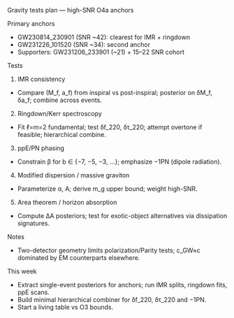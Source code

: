 Gravity tests plan — high-SNR O4a anchors

Primary anchors
- GW230814_230901 (SNR ~42): clearest for IMR + ringdown
- GW231226_101520 (SNR ~34): second anchor
- Supporters: GW231206_233901 (~21) + 15–22 SNR cohort

Tests
1) IMR consistency
- Compare (M_f, a_f) from inspiral vs post-inspiral; posterior on δM_f, δa_f; combine across events.

2) Ringdown/Kerr spectroscopy
- Fit ℓ=m=2 fundamental; test δf_220, δτ_220; attempt overtone if feasible; hierarchical combine.

3) ppE/PN phasing
- Constrain β for b ∈ {−7, −5, −3, …}; emphasize −1PN (dipole radiation).

4) Modified dispersion / massive graviton
- Parameterize α, A; derive m_g upper bound; weight high-SNR.

5) Area theorem / horizon absorption
- Compute ΔA posteriors; test for exotic-object alternatives via dissipation signatures.

Notes
- Two-detector geometry limits polarization/Parity tests; c_GW≈c dominated by EM counterparts elsewhere.

This week
- Extract single-event posteriors for anchors; run IMR splits, ringdown fits, ppE scans.
- Build minimal hierarchical combiner for δf_220, δτ_220 and −1PN.
- Start a living table vs O3 bounds.
